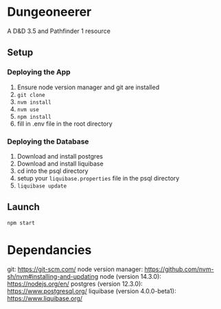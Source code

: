 # Dungeoneerer
A D&amp;D 3.5 and Pathfinder 1 resource

## Setup

### Deploying the App
1. Ensure node version manager and git are installed
2. ```git clone```
3. ```nvm install```
4. ```nvm use```
5. ```npm install```
6. fill in .env file in the root directory

### Deploying the Database 
1. Download and install postgres
2. Download and install liquibase
3. cd into the psql directory 
4. setup your `liquibase.properties` file in the psql directory
5. ```liquibase update```

## Launch
```npm start```


# Dependancies 
git: https://git-scm.com/
node version manager: https://github.com/nvm-sh/nvm#installing-and-updating
node (version 14.3.0): https://nodejs.org/en/
postgres (version 12.3.0): https://www.postgresql.org/
liquibase (version 4.0.0-beta1): https://www.liquibase.org/